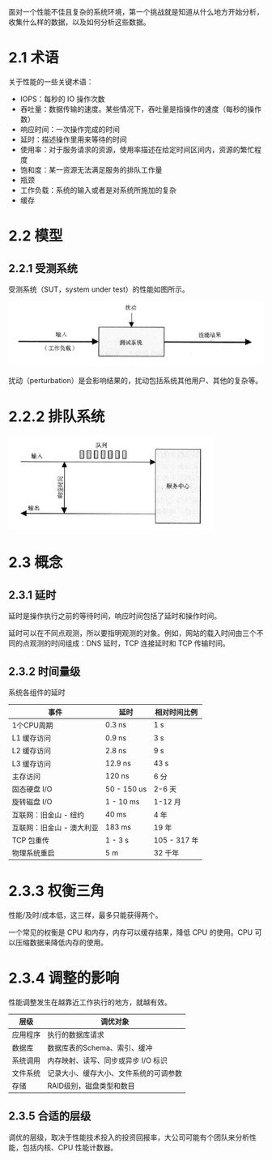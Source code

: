 面对一个性能不佳且复杂的系统环境，第一个挑战就是知道从什么地方开始分析，收集什么样的数据，以及如何分析这些数据。

# 2.1 术语

关于性能的一些关键术语：

- IOPS：每秒的 IO 操作次数
- 吞吐量：数据传输的速度。某些情况下，吞吐量是指操作的速度（每秒的操作数）
- 响应时间：一次操作完成的时间
- 延时：描述操作里用来等待的时间
- 使用率：对于服务请求的资源，使用率描述在给定时间区间内，资源的繁忙程度
- 饱和度：某一资源无法满足服务的排队工作量
- 瓶颈
- 工作负载：系统的输入或者是对系统所施加的复杂
- 缓存

# 2.2 模型

## 2.2.1 受测系统

受测系统（SUT，system under test）的性能如图所示。

![](img/ch2/system-under-test.png)

扰动（perturbation）是会影响结果的，扰动包括系统其他用户、其他的复杂等。

# 2.2.2 排队系统

![](img/ch2/queue-model.png)


# 2.3 概念

## 2.3.1 延时

延时是操作执行之前的等待时间，响应时间包括了延时和操作时间。

延时可以在不同点观测，所以要指明观测的对象。例如，网站的载入时间由三个不同的点观测的时间组成：DNS 延时，TCP 连接延时和 TCP 传输时间。

## 2.3.2 时间量级

系统各组件的延时

| 事件                      | 延时        | 相对时间比例 |
| ------------------------- | ----------- | ------------ |
| 1个CPU周期                | 0.3 ns      | 1 s          |
| L1 缓存访问               | 0.9 ns      | 3 s          |
| L2 缓存访问               | 2.8 ns      | 9 s          |
| L3 缓存访问               | 12.9 ns     | 43 s         |
| 主存访问                  | 120 ns      | 6 分         |
| 固态硬盘 I/O              | 50 - 150 us | 2-6 天       |
| 旋转磁盘 I/O              | 1 - 10 ms   | 1-12 月      |
| 互联网：旧金山 - 纽约     | 40 ms       | 4 年         |
| 互联网：旧金山 - 澳大利亚 | 183 ms      | 19 年        |
| TCP 包重传                | 1 - 3 s     | 105 - 317 年 |
| 物理系统重启              | 5 m         | 32 千年      |

# 2.3.3 权衡三角

性能/及时/成本低，这三样，最多只能获得两个。

一个常见的权衡是 CPU 和内存，内存可以缓存结果，降低 CPU 的使用。CPU 可以压缩数据来降低内存的使用。

# 2.3.4 调整的影响

性能调整发生在越靠近工作执行的地方，就越有效。

| 层级     | 调优对象                               |
| -------- | -------------------------------------- |
| 应用程序 | 执行的数据库请求                       |
| 数据库   | 数据库表的Schema、索引、缓冲           |
| 系统调用 | 内存映射、读写、同步或异步 I/O 标识    |
| 文件系统 | 记录大小、缓存大小、文件系统的可调参数 |
| 存储     | RAID级别，磁盘类型和数目               |

## 2.3.5 合适的层级

调优的层级，取决于性能技术投入的投资回报率，大公司可能有个团队来分析性能，包括内核、CPU 性能计数器。

